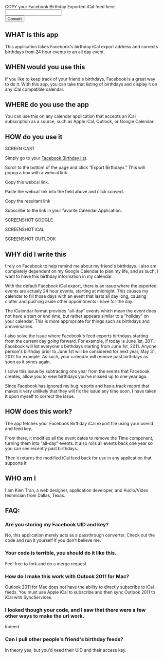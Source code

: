 
<div id='urlform'>
<div id='main_instructions'>
COPY your Facebook Birthday Exported iCal feed here
</div>
<form action='/form' method='post'>
<input type='text' id='url' name='url' /><br />
<input type='submit' value='Convert'>	
</form>
</div>

## WHAT is this app
This application takes Facebook's birthday iCal export address and corrects birthdays from 24 hour events to an all day event.

## WHEN would you use this
If you like to keep track of your friend's birthdays, Facebook is a great way to do it. With this app, you can take that listing of birthdays and display it on any iCal compatible calendar.

## WHERE do you use the app
You can use this on any calendar application that accepts an iCal subscription as a source, such as Apple iCal, Outlook, or Google Calendar.

## HOW do you use it

SCREEN CAST 

Simply go to your <a href='http://www.facebook.com/?sk=bd' target='_new'>Facebook Birthday list</a>.

Scroll to the bottom of the page and click "Export Birthdays."  This will popup a box with a webcal link.

Copy this webcal link.

Paste the webcal link into the field above and click convert.

Copy the resultant link

Subscribe to the link in your favorite Calendar Application.

SCREENSHOT GOOGLE

SCREENSHOT  iCAL

SCREENSHOT OUTLOOK

## WHY did I write this
I rely on Facebook to help remind me about my friend's birthdays. I also am completely dependent on my Google Calendar to plan my life, and as such, I want to have this birthday information in my calendar.

With the default Facebook iCal export, there is an issue where the exported events are actualy 24 hour events, starting at midnight. This causes my calendar to fill those days with an event that lasts all day long, causing clutter and pushing aside other appointments I have for the day.

The iCalendar format provides "all-day" events which mean the event does not have a start or end time, but rather appears similar to a "holiday" on your calendar.  This is more appropriate for things such as birthdays and anniversaries.

I also solve the issue where Facebook's feed exports birthdays starting from the current day going forward.  For example, if today is June 1st, 2011, Facebook will list everyone's birthdays starting from June 1st, 2011. Anyone person's birthday prior to June 1st will be considered for next year, May 31, 2012 for example. As such,  your calendar will remove past birthdays as soon as it syncs again.

I solve this issue by subtracting one year from the events that Facebook creates, allow you to view birthdays you've missed up to one year ago.

Since Facebook has ignored my bug reports and has a track record that makes it very unlikely that they will fix the issue any time soon, I have taken it upon myself to correct the issue.

## HOW does this work?
The app fetches your Facebook Birthday iCal export file using your userid and feed key.  

From there, it modifies all the event dates to remove the Time component, turning them into "all-day" events. It also rolls all events back one year so you can see recently past birthdays.

Then it returns the modified iCal feed back for use in any application that supports it

## WHO am I
I am Kien Tran, a web designer, application developer, and Audio/Video technician from Dallas, Texas.

## FAQ:
### Are you storing my Facebook UID and key?
No, this application merely acts as a passthrough converter.  Check out the code and run it yourself if you don't believe me.

### Your code is terrible, you should do it like this.
Feel free to fork and do a merge request.

### How do I make this work with Outook 2011 for Mac?
Outlook 2011 for Mac does not have the ability to directly subscribe to iCal feeds. You must use Apple iCal to subscribe and then sync Outlook 2011 to iCal with SyncServices.

### I looked though your code, and I saw that there were a few other ways to make the url work.
Indeed.

### Can I pull other people's friend's birthday feeds?
In theory yes, but you'd need their UID and their access key.